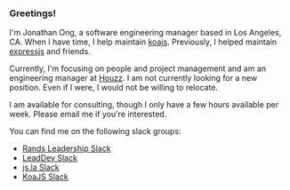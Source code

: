 ### Greetings!

I'm Jonathan Ong, a software engineering manager based in Los Angeles, CA.
When I have time, I help maintain [koajs](https://github.com/koajs).
Previously, I helped maintain [expressjs](http://expressjs.com/) and friends.

Currently, I'm focusing on people and project management and am an engineering manager at [Houzz](https://www.houzz.com/). 
I am not currently looking for a new position.
Even if I were, I would not be willing to relocate.

I am available for consulting, though I only have a few hours available per week.
Please email me if you're interested.

You can find me on the following slack groups:

- [Rands Leadership Slack](https://randsinrepose.com/welcome-to-rands-leadership-slack/)
- [LeadDev Slack](https://lead-dev-slack.herokuapp.com/)
- [js.la Slack](https://join-jsla-slack.herokuapp.com/)
- [KoaJS Slack](https://communityinviter.com/apps/koa-js/koajs)
